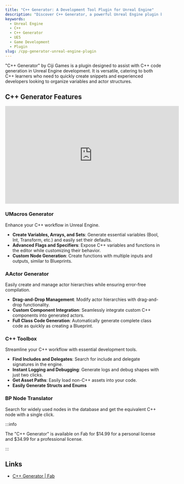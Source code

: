 ```yaml
---
title: "C++ Generator: A Development Tool Plugin for Unreal Engine"
description: "Discover C++ Generator, a powerful Unreal Engine plugin by Ciji Games that automates the creation of C++ snippets, macros, actors, and classes to streamline your development workflow."
keywords:
  - Unreal Engine
  - C++
  - C++ Generator
  - UE5
  - Game Development
  - Plugin
slug: /cpp-generator-unreal-engine-plugin
---
```


"C++ Generator" by Ciji Games is a plugin designed to assist with C++ code generation in Unreal Engine development. It is versatile, catering to both C++ learners who need to quickly create snippets and experienced developers looking to organize variables and actor structures.

## C++ Generator Features

<iframe
  width="560"
  height="315"
  src="https://www.youtube.com/embed/fko2KlbKVmE"
  title="YouTube video player"
  frameborder="0"
  allow="accelerometer; autoplay; clipboard-write; encrypted-media; gyroscope; picture-in-picture"
  allowfullscreen
></iframe>

### UMacros Generator

Enhance your C++ workflow in Unreal Engine.

-   **Create Variables, Arrays, and Sets**: Generate essential variables (Bool, Int, Transform, etc.) and easily set their defaults.
-   **Advanced Flags and Specifiers**: Expose C++ variables and functions in the editor while customizing their behavior.
-   **Custom Node Generation**: Create functions with multiple inputs and outputs, similar to Blueprints.

### AActor Generator

Easily create and manage actor hierarchies while ensuring error-free compilation.

-   **Drag-and-Drop Management**: Modify actor hierarchies with drag-and-drop functionality.
-   **Custom Component Integration**: Seamlessly integrate custom C++ components into generated actors.
-   **Full Class Code Generation**: Automatically generate complete class code as quickly as creating a Blueprint.

### C++ Toolbox

Streamline your C++ workflow with essential development tools.

-   **Find Includes and Delegates**: Search for include and delegate signatures in the engine.
-   **Instant Logging and Debugging**: Generate logs and debug shapes with just two clicks.
-   **Get Asset Paths**: Easily load non-C++ assets into your code.
-   **Easily Generate Structs and Enums**

### BP Node Translator

Search for widely used nodes in the database and get the equivalent C++ node with a single click.

:::info

The "C++ Generator" is available on Fab for $14.99 for a personal license and $34.99 for a professional license.

:::

## Links

-   [C++ Generator | Fab](https://www.fab.com/ja/listings/6f1236ea-3587-4cdc-808c-1624ce0b9500)
